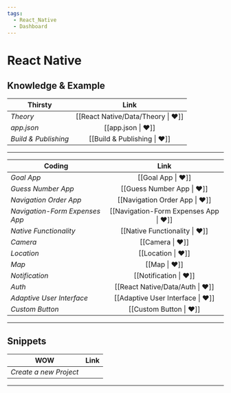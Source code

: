 ```yaml
---
tags:
  - React_Native
  - Dashboard
---
```


# React Native

## Knowledge & Example

| Thirsty              |                Link                |
| -------------------- | :--------------------------------: |
| _Theory_             | [[React Native/Data/Theory \| ❤️]] |
| _app.json_           |         [[app.json \| ❤️]]         |
| _Build & Publishing_ |    [[Build & Publishing \| ❤️]]    |

---

| Coding                         |                  Link                  |
| ------------------------------ | :------------------------------------: |
| _Goal App_                     |           [[Goal App \| ❤️]]           |
| _Guess Number App_             |       [[Guess Number App \| ❤️]]       |
| _Navigation Order App_         |     [[Navigation Order App \| ❤️]]     |
| _Navigation-Form Expenses App_ | [[Navigation-Form Expenses App \| ❤️]] |
| _Native Functionality_         |     [[Native Functionality \| ❤️]]     |
| _Camera_                       |            [[Camera \| ❤️]]            |
| _Location_                     |           [[Location \| ❤️]]           |
| _Map_                          |             [[Map \| ❤️]]              |
| _Notification_                 |         [[Notification \| ❤️]]         |
| _Auth_                         |    [[React Native/Data/Auth \| ❤️]]    |
| _Adaptive User Interface_      |   [[Adaptive User Interface \| ❤️]]    |
| _Custom Button_                |        [[Custom Button \| ❤️]]         |

---

## Snippets

| WOW                    | Link |
| ---------------------- | :--: |
| _Create a new Project_ |      |

---
